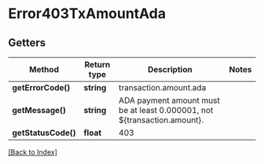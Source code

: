 # Error403TxAmountAda

## Getters

Method | Return type | Description | Notes
------------ | ------------- | ------------- | -------------
**getErrorCode()** | **string** | transaction.amount.ada |
**getMessage()** | **string** | ADA payment amount must be at least 0.000001, not ${transaction.amount}. |
**getStatusCode()** | **float** | 403 |

[[Back to Index]](../index.md)
